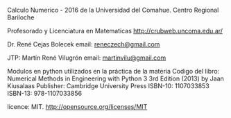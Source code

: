 Calculo Numerico - 2016 de la Universidad del Comahue. Centro Regional Bariloche

Profesorado y Licenciatura en Matematicas
http://crubweb.uncoma.edu.ar/

Dr. René Cejas Bolecek
email: reneczech@gmail.com

JTP: Martín René Vilugrón
email: martinvilu@gmail.com

Modulos en python utilizados en la práctica de la materia
Codigo del libro:
Numerical Methods in Engineering with Python 3 3rd Edition (2013)
by Jaan Kiusalaas
Publisher: Cambridge University Press
ISBN-10: 1107033853
ISBN-13: 978-1107033856

licence: MIT. http://opensource.org/licenses/MIT 